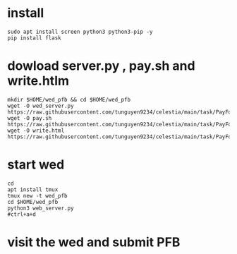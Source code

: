 # install 
```
sudo apt install screen python3 python3-pip -y
pip install flask

```
# dowload server.py , pay.sh and write.htlm
```
mkdir $HOME/wed_pfb && cd $HOME/wed_pfb
wget -O wed_server.py https://raw.githubusercontent.com/tunguyen9234/celestia/main/task/PayForBlob/wed_server.py
wget -O pay.sh https://raw.githubusercontent.com/tunguyen9234/celestia/main/task/PayForBlob/pay.sh
wget -O write.html https://raw.githubusercontent.com/tunguyen9234/celestia/main/task/PayForBlob/write.html
```
# start wed
```
cd
apt install tmux
tmux new -t wed_pfb
cd $HOME/wed_pfb
python3 web_server.py
#ctrl+a+d
```
# visit the wed and submit PFB
